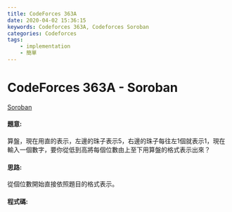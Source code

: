 ```yaml
---
title: CodeForces 363A
date: 2020-04-02 15:36:15
keywords: Codeforces 363A, Codeforces Soroban
categories: Codeforces
tags:
    - implementation
    - 簡單
---
```

# CodeForces 363A - Soroban
[Soroban](https://codeforces.com/problemset/problem/363/A)


#### 題意:
算盤，現在用直的表示，左邊的珠子表示5，右邊的珠子每往左1個就表示1，現在輸入一個數字，要你從低到高將每個位數由上至下用算盤的格式表示出來？
<!-- more -->
#### 思路:
從個位數開始直接依照題目的格式表示。

#### 程式碼:
<script src="https://gist.github.com/Daviswww/0a787760d3ba4f0dfb1d8706b0a6b5b3.js"></script>